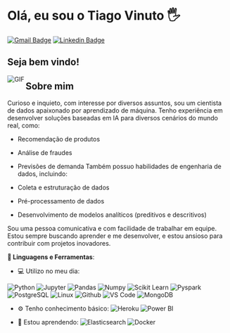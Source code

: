 # Olá, eu sou o Tiago Vinuto 🖐️
[![Gmail Badge](https://img.shields.io/badge/-Gmail-red?style=flat-square&logo=Gmail&logoColor=white&link=karinnecristinapereira@gmail.com)](thiagovinutto@gmail.com)
[![Linkedin Badge](https://img.shields.io/badge/-LinkedIn-blue?style=flat-square&logo=Linkedin&logoColor=white&link=https://www.linkedin.com/in/karinnecristinapereira//)](https://www.linkedin.com/in/tiago-vinuto/)

## Seja bem vindo!
<img align="left" alt="GIF" src="https://nielseniq.com/wp-content/uploads/sites/4/2021/02/data-science-icon-animation-banner-clockwise-4.gif"/>

## Sobre mim

Curioso e inquieto, com interesse por diversos assuntos, sou um cientista de dados apaixonado por aprendizado de máquina. Tenho experiência em desenvolver soluções baseadas em IA para diversos cenários do mundo real, como:

- Recomendação de produtos
- Análise de fraudes
- Previsões de demanda
Também possuo habilidades de engenharia de dados, incluindo:

- Coleta e estruturação de dados
- Pré-processamento de dados
- Desenvolvimento de modelos analíticos (preditivos e descritivos)

Sou uma pessoa comunicativa e com facilidade de trabalhar em equipe. Estou sempre buscando aprender e me desenvolver, e estou ansioso para contribuir com projetos inovadores.


<b>🚀 Linguagens e Ferramentas</b>:
 - 💻 Utilizo no meu dia:

 ![Python](https://img.shields.io/badge/-Python-black?style=flat-square&logo=Python)
 ![Jupyter](https://img.shields.io/badge/-Jupyter-black?style=flat-square&logo=Jupyter)
 ![Pandas](https://img.shields.io/badge/-Pandas-black?style=flat-square&logo=Pandas)
 ![Numpy](https://img.shields.io/badge/-Numpy-black?style=flat-square&logo=Numpy)
 ![Scikit Learn](https://img.shields.io/badge/-Scikit%20Learn-black?style=flat-square&logo=scikit-learn)
 ![Pyspark](https://img.shields.io/badge/-Pyspark-black?style=flat-square&logo=Apache-Spark)
 ![PostgreSQL](https://img.shields.io/badge/-PostgreSQL-black?style=flat-square&logo=PostgreSQL)
 ![Linux](https://img.shields.io/badge/-Linux-black?style=flat-square&logo=Linux)
 ![Github](https://img.shields.io/badge/-Github-black?style=flat-square&logo=Github)
 ![VS Code](https://img.shields.io/badge/-VS%20Code-black?style=flat-square&logo=visual-studio-code)
 ![MongoDB](https://img.shields.io/badge/-MongoDB-black?style=plastic&logo=Mongodb)
 
 - ⚙️ Tenho conhecimento básico:
 ![Heroku](https://img.shields.io/badge/-Heroku-black?style=plastic&logo=Heroku)
 ![Power BI](https://img.shields.io/badge/-Power%20BI-black?style=plastic&logo=Power-BI)
 
 - 🌱 Estou aprendendo:
 ![Elasticsearch](https://img.shields.io/badge/Elasticsearch-black?style=flat-square&logo=Elasticsearch)
 ![Docker](https://img.shields.io/badge/-Docker-black?style=flat-square&logo=Docker)
 
 <br>
